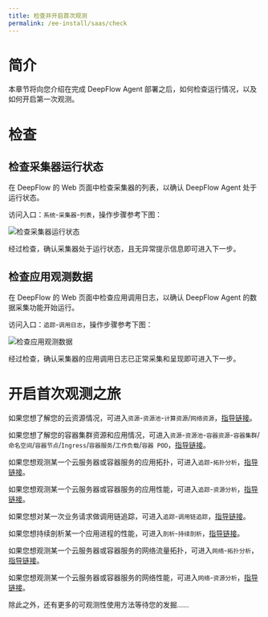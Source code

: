 ```yaml
---
title: 检查并开启首次观测
permalink: /ee-install/saas/check
---
```


# 简介

本章节将向您介绍在完成 DeepFlow Agent 部署之后，如何检查运行情况，以及如何开启第一次观测。

# 检查

## 检查采集器运行状态

在 DeepFlow 的 Web 页面中检查采集器的列表，以确认 DeepFlow Agent 处于运行状态。

访问入口：`系统`-`采集器`-`列表`，操作步骤参考下图：

![检查采集器运行状态](https://yunshan-guangzhou.oss-cn-beijing.aliyuncs.com/pub/pic/2024080866b4a70007388.png)

经过检查，确认采集器处于运行状态，且无异常提示信息即可进入下一步。

## 检查应用观测数据

在 DeepFlow 的 Web 页面中检查应用调用日志，以确认 DeepFlow Agent 的数据采集功能开始运行。

访问入口：`追踪`-`调用日志`，操作步骤参考下图：

![检查应用观测数据](https://yunshan-guangzhou.oss-cn-beijing.aliyuncs.com/pub/pic/2024080866b4a70c9beff.png)

经过检查，确认采集器的应用调用日志已正常采集和呈现即可进入下一步。

# 开启首次观测之旅

如果您想了解您的云资源情况，可进入`资源`-`资源池`-`计算资源`/`网络资源`，[指导链接](../../guide/ee-tenant/resources/computing-resources/)。

如果您想了解您的容器集群资源和应用情况，可进入`资源`-`资源池`-`容器资源`-`容器集群`/`命名空间`/`容器节点`/`Ingress`/`容器服务`/`工作负载`/`容器 POD`，[指导链接](../../guide/ee-tenant/resources/container-resources/)。

如果您想观测某一个云服务器或容器服务的应用拓扑，可进入`追踪`-`拓扑分析`，[指导链接](../../guide/ee-tenant/tracing/path-topology/)。

如果您想观测某一个云服务器或容器服务的应用性能，可进入`追踪`-`资源分析`，[指导链接](../../guide/ee-tenant/tracing/service-list/)。

如果您想对某一次业务请求做调用链追踪，可进入`追踪`-`调用链追踪`，[指导链接](../../guide/ee-tenant/tracing/call-chain-tracing/)。

如果您想持续剖析某一个应用进程的性能，可进入`剖析`-`持续剖析`，[指导链接](../../guide/ee-tenant/profiling/continue-profile/)。

如果您想观测某一个云服务器或容器服务的网络流量拓扑，可进入`网络`-`拓扑分析`，[指导链接](../../guide/ee-tenant/network/network-map/)。

如果您想观测某一个云服务器或容器服务的网络性能，可进入`网络`-`资源分析`，[指导链接](../../guide/ee-tenant/network/service-statistics/)。

除此之外，还有更多的可观测性使用方法等待您的发掘……
